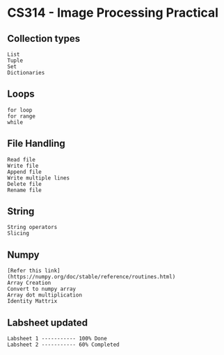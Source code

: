 # CS314 - Image Processing Practical

## Collection types

    List
    Tuple
    Set
    Dictionaries

## Loops

    for loop
    for range
    while

## File Handling

    Read file
    Write file
    Append file
    Write multiple lines
    Delete file
    Rename file

## String

    String operators
    Slicing

## Numpy

    [Refer this link](https://numpy.org/doc/stable/reference/routines.html)
    Array Creation
    Convert to numpy array
    Array dot multiplication
    Identity Mattrix

## Labsheet updated

    Labsheet 1 ----------- 100% Done
    Labsheet 2 ----------- 60% Completed
